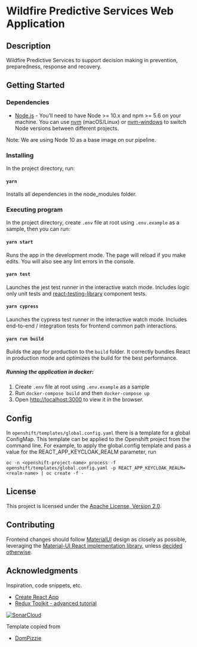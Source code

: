 # Wildfire Predictive Services Web Application

## Description

Wildfire Predictive Services to support decision making in prevention, preparedness, response and recovery.

## Getting Started

### Dependencies

- [Node.js](https://nodejs.org/en/) - You’ll need to have Node >= 10.x and npm >= 5.6 on your machine. You can use [nvm](https://github.com/nvm-sh/nvm#installation) (macOS/Linux) or [nvm-windows](https://github.com/coreybutler/nvm-windows#node-version-manager-nvm-for-windows) to switch Node versions between different projects.

Note: We are using Node 10 as a base image on our pipeline.

### Installing

In the project directory, run:

#### `yarn`

Installs all dependencies in the node_modules folder.

### Executing program

In the project directory, create `.env` file at root using `.env.example` as a sample, then you can run:

#### `yarn start`

Runs the app in the development mode.
The page will reload if you make edits. You will also see any lint errors in the console.

#### `yarn test`

Launches the jest test runner in the interactive watch mode.
Includes logic only unit tests and [react-testing-library](https://testing-library.com/docs/react-testing-library/intro/) component tests.

#### `yarn cypress`

Launches the cypress test runner in the interactive watch mode.
Includes end-to-end / integration tests for frontend common path interactions.

#### `yarn run build`

Builds the app for production to the `build` folder.
It correctly bundles React in production mode and optimizes the build for the best performance.

##### Running the application in docker:

1. Create `.env` file at root using `.env.example` as a sample
2. Run `docker-compose build` and then `docker-compose up`
3. Open [http://localhost:3000](http://localhost:3000) to view it in the browser.

## Config

In `openshift/templates/global.config.yaml` there is a template for a global ConfigMap. This template can be applied to the Openshift project from the command line. For example, to apply the global.config template and pass a value for the REACT_APP_KEYCLOAK_REALM parameter, run

`oc -n <openshift-project-name> process -f openshift/templates/global.config.yaml -p REACT_APP_KEYCLOAK_REALM=<realm-name> | oc create -f -`

## License

This project is licensed under the [Apache License, Version 2.0](https://github.com/bcgov/wps/blob/main/LICENSE).

## Contributing
Frontend changes should follow [MaterialUI](https://material.io) design as closely as possible, leveraging the [Material-UI React implementation library](https://mui.com), unless [decided otherwise](https://github.com/bcgov/wps/wiki/Frontend-Design-Decisions).
## Acknowledgments

Inspiration, code snippets, etc.

- [Create React App](https://github.com/facebook/create-react-app/)
- [Redux Toolkit - advanced tutorial](https://redux-toolkit.js.org/tutorials/advanced-tutorial/)

[![SonarCloud](https://sonarcloud.io/images/project_badges/sonarcloud-white.svg)](https://sonarcloud.io/dashboard?id=bcgov_wps)

Template copied from

- [DomPizzie](https://gist.github.com/DomPizzie/7a5ff55ffa9081f2de27c315f5018afc)
